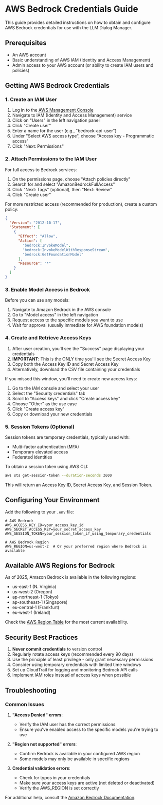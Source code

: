 # AWS Bedrock Credentials Guide

This guide provides detailed instructions on how to obtain and configure AWS Bedrock credentials for use with the LLM Dialog Manager.

## Prerequisites

- An AWS account
- Basic understanding of AWS IAM (Identity and Access Management)
- Admin access to your AWS account (or ability to create IAM users and policies)

## Getting AWS Bedrock Credentials

### 1. Create an IAM User

1. Log in to the [AWS Management Console](https://console.aws.amazon.com)
2. Navigate to IAM (Identity and Access Management) service
3. Click on "Users" in the left navigation panel
4. Click "Create user"
5. Enter a name for the user (e.g., "bedrock-api-user")
6. Under "Select AWS access type", choose "Access key - Programmatic access"
7. Click "Next: Permissions"

### 2. Attach Permissions to the IAM User

For full access to Bedrock services:

1. On the permissions page, choose "Attach policies directly"
2. Search for and select "AmazonBedrockFullAccess"
3. Click "Next: Tags" (optional), then "Next: Review"
4. Click "Create user"

For more restricted access (recommended for production), create a custom policy:

```json
{
  "Version": "2012-10-17",
  "Statement": [
    {
      "Effect": "Allow",
      "Action": [
        "bedrock:InvokeModel",
        "bedrock:InvokeModelWithResponseStream",
        "bedrock:GetFoundationModel"
      ],
      "Resource": "*"
    }
  ]
}
```

### 3. Enable Model Access in Bedrock

Before you can use any models:

1. Navigate to Amazon Bedrock in the AWS console
2. Go to "Model access" in the left navigation
3. Request access to the specific models you want to use
4. Wait for approval (usually immediate for AWS foundation models)

### 4. Create and Retrieve Access Keys

1. After user creation, you'll see the "Success" page displaying your credentials
2. **IMPORTANT**: This is the ONLY time you'll see the Secret Access Key
3. Copy both the Access Key ID and Secret Access Key
4. Alternatively, download the CSV file containing your credentials

If you missed this window, you'll need to create new access keys:

1. Go to the IAM console and select your user
2. Select the "Security credentials" tab
3. Scroll to "Access keys" and click "Create access key"
4. Choose "Other" as the use case
5. Click "Create access key"
6. Copy or download your new credentials

### 5. Session Tokens (Optional)

Session tokens are temporary credentials, typically used with:
- Multi-factor authentication (MFA) 
- Temporary elevated access
- Federated identities

To obtain a session token using AWS CLI:

```bash
aws sts get-session-token --duration-seconds 3600
```

This will return an Access Key ID, Secret Access Key, and Session Token.

## Configuring Your Environment

Add the following to your `.env` file:

```
# AWS Bedrock
AWS_ACCESS_KEY_ID=your_access_key_id
AWS_SECRET_ACCESS_KEY=your_secret_access_key
AWS_SESSION_TOKEN=your_session_token_if_using_temporary_credentials

# AWS Bedrock Region
AWS_REGION=us-west-2  # Or your preferred region where Bedrock is available
```

## Available AWS Regions for Bedrock

As of 2025, Amazon Bedrock is available in the following regions:
- us-east-1 (N. Virginia)
- us-west-2 (Oregon)
- ap-northeast-1 (Tokyo)
- ap-southeast-1 (Singapore)
- eu-central-1 (Frankfurt)
- eu-west-1 (Ireland)

Check the [AWS Region Table](https://aws.amazon.com/about-aws/global-infrastructure/regional-product-services/) for the most current availability.

## Security Best Practices

1. **Never commit credentials** to version control
2. Regularly rotate access keys (recommended every 90 days)
3. Use the principle of least privilege - only grant necessary permissions
4. Consider using temporary credentials with limited time windows
5. Set up CloudTrail for logging and monitoring Bedrock API calls
6. Implement IAM roles instead of access keys when possible

## Troubleshooting

### Common Issues

1. **"Access Denied" errors**:
   - Verify the IAM user has the correct permissions
   - Ensure you've enabled access to the specific models you're trying to use

2. **"Region not supported" errors**:
   - Confirm Bedrock is available in your configured AWS region
   - Some models may only be available in specific regions

3. **Credential validation errors**:
   - Check for typos in your credentials
   - Make sure your access keys are active (not deleted or deactivated)
   - Verify the AWS_REGION is set correctly

For additional help, consult the [Amazon Bedrock Documentation](https://docs.aws.amazon.com/bedrock/).
